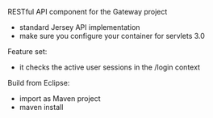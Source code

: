 RESTful API component for the Gateway project

- standard Jersey API implementation 
- make sure you configure your container for servlets 3.0

Feature set:
- it checks the active user sessions in the /login context

Build from Eclipse:
- import as Maven project
- maven install

